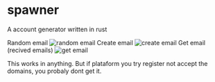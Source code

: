 # spawner
A account generator written in rust

Random email
![random email](https://i.imgur.com/1wAGTgC.png "emails generated")
Create email
![create email](https://i.imgur.com/E4J2MoO.png "email created")
Get email (recived emails)
![get email](https://i.imgur.com/M2e5JTg.png "an email recived")

This works in anything. But if plataform you try register not accept the domains, you probaly dont get it.
